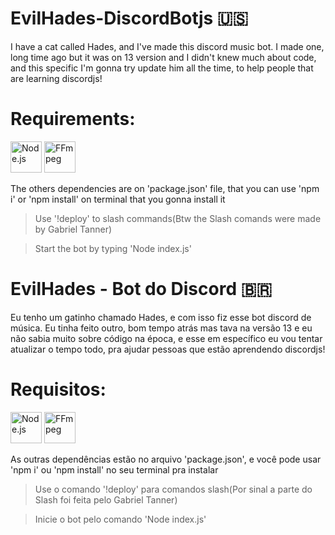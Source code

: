 # EvilHades-DiscordBotjs 🇺🇸
I have a cat called Hades, and I've made this discord music bot. 
I made one, long time ago but it was on 13 version and I didn't knew much about code, and this specific I'm gonna try update him all the time, to help people that are learning discordjs!

# Requirements:
   [<img title="Node.js" alt="Node.js" height=50px width=50px src="https://icon-library.com/images/nodejs-icon/nodejs-icon-1.jpg" />](https://nodejs.org) [<img title="FFmpeg" alt="FFmpeg" height=50px width=50px src="https://icon-library.com/images/ffmpeg-icon/ffmpeg-icon-20.jpg" />](https://ffmpeg.org/)

   The others dependencies are on 'package.json' file, that you can use 'npm i' or 'npm install' on terminal that you gonna install it

> Use '!deploy' to slash commands(Btw the Slash comands were made by Gabriel Tanner)

>Start the bot by typing 'Node index.js'

# EvilHades - Bot do Discord 🇧🇷
Eu tenho um gatinho chamado Hades, e com isso fiz esse bot discord de música.
Eu tinha feito outro, bom tempo atrás mas tava na versão 13 e eu não sabia muito sobre código na época, e esse em específico eu vou tentar atualizar o tempo todo, pra ajudar pessoas que estão aprendendo discordjs!

# Requisitos:
 [<img title="Node.js" alt="Node.js" height=50px width=50px src="https://icon-library.com/images/nodejs-icon/nodejs-icon-1.jpg" />](https://nodejs.org) [<img title="FFmpeg" alt="FFmpeg" height=50px width=50px src="https://icon-library.com/images/ffmpeg-icon/ffmpeg-icon-20.jpg" />](https://ffmpeg.org/)

 As outras dependências estão no  arquivo 'package.json', e você pode usar 'npm i' ou 'npm install' no seu terminal pra instalar


> Use o comando '!deploy' para comandos slash(Por sinal a parte do Slash foi feita pelo Gabriel Tanner)

> Inicie o bot pelo comando 'Node index.js'
